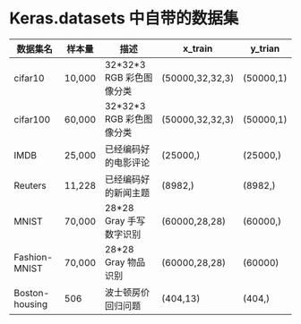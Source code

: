 # Keras.datasets 中自带的数据集

| 数据集名 | 样本量 | 描述 | x_train | y_trian |  
| ---- | ---- | ---- | ---- | ---- |  
| cifar10 | 10,000 | 32\*32\*3 RGB 彩色图像分类 | (50000,32,32,3) | (50000,1) |  
| cifar100 | 60,000 | 32\*32\*3 RGB 彩色图像分类 | (50000,32,32,3) | (50000,1) |  
| IMDB | 25,000 | 已经编码好的电影评论 | (25000,) | (25000,) |  
| Reuters | 11,228 | 已经编码好的新闻主题 | (8982,) | (8982,) |  
| MNIST | 70,000 | 28\*28 Gray 手写数字识别 | (60000,28,28) | (60000,) |  
| Fashion-MNIST | 70,000 | 28\*28 Gray 物品识别 | (60000,28,28) | (60000) |  
| Boston-housing | 506 | 波士顿房价回归问题 | (404,13) | (404,) |  
